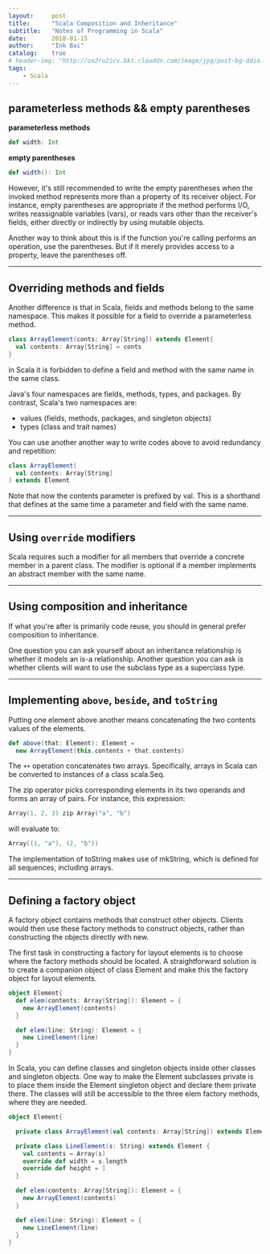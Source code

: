 ```yaml
---
layout:     post
title:      "Scala Composition and Inheritance"
subtitle:   "Notes of Programming in Scala"
date:       2018-01-15
author:     "Ink Bai"
catalog:    true
# header-img: "http://ox2ru2icv.bkt.clouddn.com/image/jpg/post-bg-ddia.jpg"
tags:
    - Scala
---
```


## parameterless methods && empty parentheses

**parameterless methods**

```scala
def width: Int
```

**empty parentheses**

```scala
def width(): Int
```

However, it's still recommended to write the empty parentheses when the invoked method represents more than a property of its receiver object. For instance, empty parentheses are appropriate if the method performs I/O, writes reassignable variables (vars), or reads vars other than the receiver's fields, either directly or indirectly by using mutable objects.

Another way to think about this is if the function you're calling performs an operation, use the parentheses. But if it merely provides access to a property, leave the parentheses off.

---

## Overriding methods and fields
Another difference is that in Scala, fields and methods belong to the same namespace. This makes it possible for a field to override a parameterless method.

```scala
class ArrayElement(conts: Array[String]) extends Element{
  val contents: Array[String] = conts
}
```

in Scala it is forbidden to define a field and method with the same name in the same class.

Java's four namespaces are fields, methods, types, and packages. By contrast, Scala's two namespaces are:

- values (fields, methods, packages, and singleton objects)
- types (class and trait names)

You can use another another way to write codes above to avoid redundancy and repetition:

```scala
class ArrayElement(
  val contents: Array[String]
) extends Element
```

Note that now the contents parameter is prefixed by val. This is a shorthand that defines at the same time a parameter and field with the same name.

---

## Using `override` modifiers
Scala requires such a modifier for all members that override a concrete member in a parent class. The modifier is optional if a member implements an abstract member with the same name.

---

## Using composition and inheritance
If what you're after is primarily code reuse, you should in general prefer composition to inheritance.

One question you can ask yourself about an inheritance relationship is whether it models an is-a relationship.
Another question you can ask is whether clients will want to use the subclass type as a superclass type.

---

## Implementing `above`, `beside`, and `toString`
Putting one element above another means concatenating the two contents values of the elements.

```scala
def above(that: Element): Element =
  new ArrayElement(this.contents + that.contents)
```

The `++` operation concatenates two arrays.
Specifically, arrays in Scala can be converted to instances of a class scala.Seq.

The zip operator picks corresponding elements in its two operands and forms an array of pairs.
For instance, this expression:

```scala
Array(1, 2, 3) zip Array("a", "b")
```

will evaluate to:

```scala
Array((1, "a"), (2, "b"))
```

The implementation of toString makes use of mkString, which is defined for all sequences, including arrays.

---

## Defining a factory object
A factory object contains methods that construct other objects. Clients would then use these factory methods to construct objects, rather than constructing the objects directly with new.

The first task in constructing a factory for layout elements is to choose where the factory methods should be located.
A straightforward solution is to create a companion object of class Element and make this the factory object for layout elements.

```scala
object Element{
  def elem(contents: Array[String]): Element = {
    new ArrayElement(contents)
  }

  def elem(line: String): Element = {
    new LineElement(line)
  }
}
```

In Scala, you can define classes and singleton objects inside other classes and singleton objects. One way to make the Element subclasses private is to place them inside the Element singleton object and declare them private there. The classes will still be accessible to the three elem factory methods, where they are needed.

```scala
object Element{

  private class ArrayElement(val contents: Array[String]) extends Element

  private class LineElement(s: String) extends Element {
    val contents = Array(s)
    override def width = s.length
    override def height = 1
  }

  def elem(contents: Array[String]): Element = {
    new ArrayElement(contents)
  }

  def elem(line: String): Element = {
    new LineElement(line)
  }
}
```
